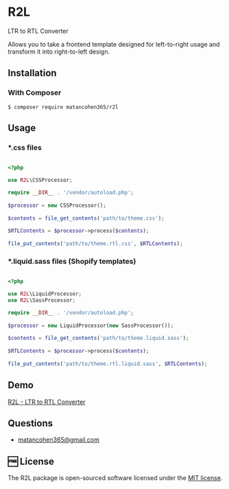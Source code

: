 
# R2L

LTR to RTL Converter

Allows you to take a frontend template designed for left-to-right usage and transform it into right-to-left design.

## Installation

### With Composer

```
$ composer require matancohen365/r2l
```

## Usage

### *.css files

```php

<?php

use R2L\CSSProcessor;

require __DIR__ . '/vendor/autoload.php';  
  
$processor = new CSSProcessor();  
  
$contents = file_get_contents('path/to/theme.css');  
  
$RTLContents = $processor->process($contents);  
  
file_put_contents('path/to/theme.rtl.css', $RTLContents);

```
  
### *.liquid.sass files (Shopify templates)

```php

<?php

use R2L\LiquidProcessor;
use R2L\SassProcessor;

require __DIR__ . '/vendor/autoload.php';  
  
$processor = new LiquidProcessor(new SassProcessor());
  
$contents = file_get_contents('path/to/theme.liquid.sass');  
  
$RTLContents = $processor->process($contents);  
  
file_put_contents('path/to/theme.rtl.liquid.sass', $RTLContents); 

```

## Demo

[R2L - LTR to RTL Converter](https://ltr2rtl.com/)
 
## Questions
 - matancohen365@gmail.com
 
🆓 License
----

The R2L package is open-sourced software licensed under the [MIT license](https://opensource.org/licenses/MIT).
